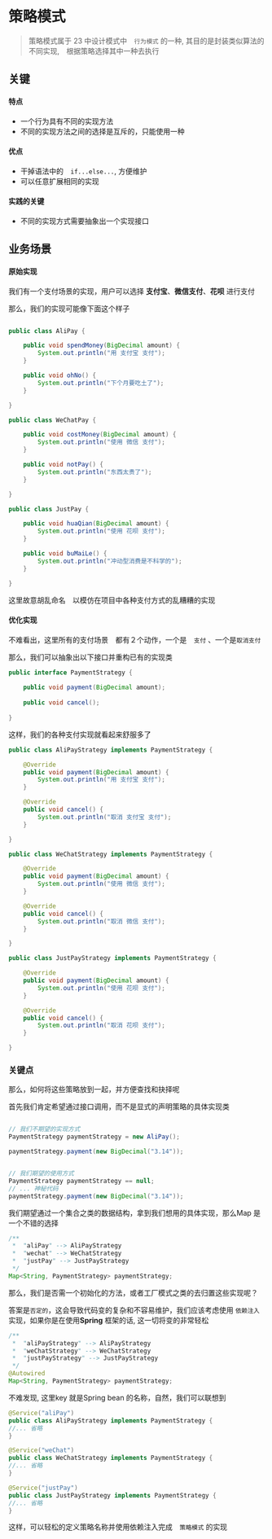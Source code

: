 # 策略模式

> 策略模式属于 23 中设计模式中　`行为模式` 的一种, 其目的是封装类似算法的不同实现,　根据策略选择其中一种去执行

## 关键

#### 特点

- 一个行为具有不同的实现方法
- 不同的实现方法之间的选择是互斥的，只能使用一种

#### 优点

- 干掉语法中的　`if...else...`, 方便维护
- 可以任意扩展相同的实现

#### 实践的关键

- 不同的实现方式需要抽象出一个实现接口

## 业务场景

#### 原始实现

我们有一个支付场景的实现，用户可以选择 **支付宝**、**微信支付**、**花呗** 进行支付

那么，我们的实现可能像下面这个样子

```java

public class AliPay {

    public void spendMoney(BigDecimal amount) {
        System.out.println("用 支付宝 支付");
    }

    public void ohNo() {
        System.out.println("下个月要吃土了");
    }

}

public class WeChatPay {

    public void costMoney(BigDecimal amount) {
        System.out.println("使用 微信 支付");
    }

    public void notPay() {
        System.out.println("东西太贵了");
    }

}

public class JustPay {

    public void huaQian(BigDecimal amount) {
        System.out.println("使用 花呗 支付");
    }

    public void buMaiLe() {
        System.out.println("冲动型消费是不科学的");
    }

}

```
这里故意胡乱命名　以模仿在项目中各种支付方式的乱糟糟的实现

#### 优化实现

不难看出，这里所有的支付场景　都有２个动作，一个是　`支付` 、一个是`取消支付`

那么，我们可以抽象出以下接口并重构已有的实现类

```java
public interface PaymentStrategy {
    
    public void payment(BigDecimal amount);
    
    public void cancel();
     
}
```

这样，我们的各种支付实现就看起来舒服多了

```java
public class AliPayStrategy implements PaymentStrategy {

    @Override
    public void payment(BigDecimal amount) {
        System.out.println("用 支付宝 支付");
    }

    @Override
    public void cancel() {
        System.out.println("取消 支付宝 支付");
    }

}

public class WeChatStrategy implements PaymentStrategy {

    @Override
    public void payment(BigDecimal amount) {
        System.out.println("使用 微信 支付");
    }

    @Override
    public void cancel() {
        System.out.println("取消 微信 支付");
    }

}

public class JustPayStrategy implements PaymentStrategy {

    @Override
    public void payment(BigDecimal amount) {
        System.out.println("使用 花呗 支付");
    }

    @Override
    public void cancel() {
        System.out.println("取消 花呗 支付");
    }

}

```



### 关键点

那么，如何将这些策略放到一起，并方便查找和抉择呢

首先我们肯定希望通过接口调用，而不是显式的声明策略的具体实现类

```java

// 我们不期望的实现方式
PaymentStrategy paymentStrategy = new AliPay();

paymentStrategy.payment(new BigDecimal("3.14"));


// 我们期望的使用方式
PaymentStrategy paymentStrategy == null;
// ... 神秘代码
paymentStrategy.payment(new BigDecimal("3.14"));

```

我们期望通过一个集合之类的数据结构，拿到我们想用的具体实现，那么Map 是一个不错的选择

```java
/**
 *  "aliPay" --> AliPayStrategy
 *  "wechat" --> WeChatStrategy
 *  "justPay" --> JustPayStrategy
 */
Map<String, PaymentStrategy> paymentStrategy;

```

那么，我们是否需一个初始化的方法，或者工厂模式之类的去归置这些实现呢？

答案是`否定的`，这会导致代码变的复杂和不容易维护，我们应该考虑使用 `依赖注入` 实现，如果你是在使用**Spring** 框架的话, 这一切将变的非常轻松



```java
/**
 *  "aliPayStrategy" --> AliPayStrategy
 *  "weChatStrategy" --> WeChatStrategy
 *  "justPayStrategy" --> JustPayStrategy
 */
@Autowired
Map<String, PaymentStrategy> paymentStrategy;

```

不难发现, 这里key 就是Spring bean 的名称，自然，我们可以联想到

```java
@Service("aliPay")
public class AliPayStrategy implements PaymentStrategy {
//... 省略
}

@Service("weChat")
public class WeChatStrategy implements PaymentStrategy {
//... 省略
}

@Service("justPay")
public class JustPayStrategy implements PaymentStrategy {
//... 省略
}
```

这样，可以轻松的定义策略名称并使用依赖注入完成　`策略模式` 的实现











